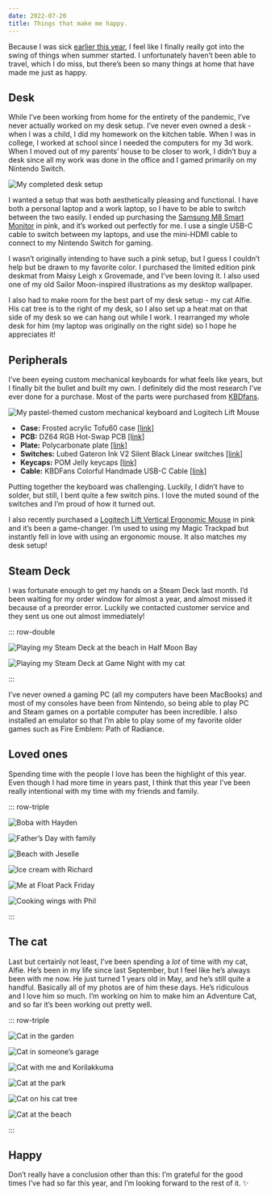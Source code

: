```yaml
---
date: 2022-07-20
title: Things that make me happy.
---
```

Because I was sick [earlier this year](/posts/2022/03/18/brain-fog/), I feel like I finally really got into the swing of things when summer started. I unfortunately haven’t been able to travel, which I do miss, but there’s been so many things at home that have made me just as happy.

## Desk

While I’ve been working from home for the entirety of the pandemic, I’ve never actually worked on my desk setup. I’ve never even owned a desk - when I was a child, I did my homework on the kitchen table. When I was in college, I worked at school since I needed the computers for my 3d work. When I moved out of my parents’ house to be closer to work, I didn’t buy a desk since all my work was done in the office and I gamed primarily on my Nintendo Switch.

![My completed desk setup](2022-07-20-desk-setup.jpg 'My completed desk setup')

I wanted a setup that was both aesthetically pleasing and functional. I have both a personal laptop and a work laptop, so I have to be able to switch between the two easily. I ended up purchasing the [Samsung M8 Smart Monitor](https://www.samsung.com/us/computing/monitors/smart-monitors/32-m8-4k-smart-monitor-and-streaming-tv-pink-ls32bm80punxgo/) in pink, and it’s worked out perfectly for me. I use a single USB-C cable to switch between my laptops, and use the mini-HDMI cable to connect to my Nintendo Switch for gaming.

I wasn’t originally intending to have such a pink setup, but I guess I couldn’t help but be drawn to my favorite color. I purchased the limited edition pink deskmat from Maisy Leigh x Grovemade, and I’ve been loving it. I also used one of my old Sailor Moon-inspired illustrations as my desktop wallpaper.

I also had to make room for the best part of my desk setup - my cat Alfie. His cat tree is to the right of my desk, so I also set up a heat mat on that side of my desk so we can hang out while I work. I rearranged my whole desk for him (my laptop was originally on the right side) so I hope he appreciates it!

## Peripherals

I’ve been eyeing custom mechanical keyboards for what feels like years, but I finally bit the bullet and built my own. I definitely did the most research I’ve ever done for a purchase. Most of the parts were purchased from [KBDfans](https://kbdfans.com).

![My pastel-themed custom mechanical keyboard and Logitech Lift Mouse](2022-07-20-keyboard.jpg 'My pastel-themed custom mechanical keyboard and Logitech Lift Mouse')

- **Case:** Frosted acrylic Tofu60 case [[link]](https://kbdfans.com/collections/tofu60/products/tofu-acrylic-frosted-60-case)
- **PCB:** DZ64 RGB Hot-Swap PCB [[link]](https://kbdfans.com/products/dz64-rgb-hot-swap-pcb)
- **Plate:** Polycarbonate plate [[link]](https://kbdfans.com/collections/plate/products/60-pc-material-plate?variant=21206992584762)
- **Switches:** Lubed Gateron Ink V2 Silent Black Linear switches [[link]](https://kbdfans.com/products/gateron-ink-v2-silent-black-linear-switches)
- **Keycaps:** POM Jelly keycaps [[link]](https://flashquark.com/product/pom-jelly-rainbow-keycaps-108-keycap-set/)
- **Cable:** KBDFans Colorful Handmade USB-C Cable [[link]](https://kbdfans.com/products/kbdfans-handmade-custom-mechanical-keyboard-usb-c-cable-2)

Putting together the keyboard was challenging. Luckily, I didn’t have to solder, but still, I bent quite a few switch pins. I love the muted sound of the switches and I’m proud of how it turned out.

I also recently purchased a [Logitech Lift Vertical Ergonomic Mouse](https://www.logitech.com/en-us/products/mice/lift-vertical-ergonomic-mouse.html) in pink and it’s been a game-changer. I’m used to using my Magic Trackpad but instantly fell in love with using an ergonomic mouse. It also matches my desk setup!

## Steam Deck

I was fortunate enough to get my hands on a Steam Deck last month. I’d been waiting for my order window for almost a year, and almost missed it because of a preorder error. Luckily we contacted customer service and they sent us one out almost immediately!

::: row-double

![Playing my Steam Deck at the beach in Half Moon Bay](2022-07-20-steam-deck-beach.png 'Playing my Steam Deck at the beach in Half Moon Bay')

![Playing my Steam Deck at Game Night with my cat](2022-07-20-steam-deck-cat.jpg 'Playing my Steam Deck at Game Night with my cat')

:::

I’ve never owned a gaming PC (all my computers have been MacBooks) and most of my consoles have been from Nintendo, so being able to play PC and Steam games on a portable computer has been incredible. I also installed an emulator so that I’m able to play some of my favorite older games such as Fire Emblem: Path of Radiance.

## Loved ones

Spending time with the people I love has been the highlight of this year. Even though I had more time in years past, I think that this year I’ve been really intentional with my time with my friends and family.

::: row-triple

![Boba with Hayden](2022-07-20-hayden.jpg 'Boba with Hayden')

![Father’s Day with family](2022-07-20-dad.jpg 'Father’s Day with family')

![Beach with Jeselle](2022-07-20-jeselle.jpg 'Beach with Jeselle')

![Ice cream with Richard](2022-07-20-richard.jpg 'Ice cream with Richard')

![Me at Float Pack Friday](2022-07-20-float-pack.jpg 'Me at Float Pack Friday')

![Cooking wings with Phil](2022-07-20-phil.jpg 'Cooking wings with Phil')

:::

## The cat

Last but certainly not least, I’ve been spending a *lot* of time with my cat, Alfie. He’s been in my life since last September, but I feel like he’s always been with me now. He just turned 1 years old in May, and he’s still quite a handful. Basically all of my photos are of him these days. He’s ridiculous and I love him so much. I’m working on him to make him an Adventure Cat, and so far it’s been working out pretty well.

::: row-triple

![Cat in the garden](2022-07-20-cat-garden.jpg 'Cat in the garden')

![Cat in someone’s garage](2022-07-20-cat-garage.jpg 'Cat in someone’s garage')

![Cat with me and Korilakkuma](2022-07-20-cat-plush.jpg 'Cat with me and Korilakkuma')

![Cat at the park](2022-07-20-cat-park.jpg 'Cat at the park')

![Cat on his cat tree](2022-07-20-cat-perch.jpg 'Cat on his cat tree')

![Cat at the beach](2022-07-20-cat-beach.jpg 'Cat at the beach')

:::

## Happy

Don’t really have a conclusion other than this: I’m grateful for the good times I’ve had so far this year, and I’m looking forward to the rest of it. ✨